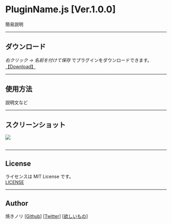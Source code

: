# PluginName.js [Ver.1.0.0]
簡易説明

---

<!-- ここからURL一覧 -->
[LICENSE]: ./LICENSE
[【Download】]: https://raw.githubusercontent.com/Yakinori0424/RPGMakerMVPlugins/master/plugins/PluginName/PluginName.js
<!-- ここまでURL一覧 -->

## ダウンロード
*右クリック → 名前を付けて保存* でプラグインをダウンロードできます。  
[【Download】][]

---
## 使用方法
説明文など

---
## スクリーンショット
![](./res/PluginName_01.jpg)<br><br>

---
## License
ライセンスは MIT License です。  
[LICENSE][]

---
## Author
焼きノリ
[[Github](https://github.com/Yakinori0424/RPGMakerMVPlugins)]
[[Twitter](https://twitter.com/Noritake0424)]
[[欲しいもの](https://www.amazon.jp/hz/wishlist/ls/3HAY7QN91DUF2?ref_=wl_share)]
